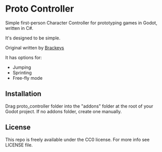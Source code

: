 # Proto Controller
Simple first-person Character Controller for prototyping games in Godot, written in C#.

It's designed to be simple.

Original written by [Brackeys](https://github.com/Brackeys/brackeys-proto-controller)

It has options for:

- Jumping
- Sprinting
- Free-fly mode

## Installation
Drag proto_controller folder into the "addons" folder at the root of your Godot project. If no addons folder, create one manually.

## License
This repo is freely available under the CC0 license. For more info see LICENSE file.
